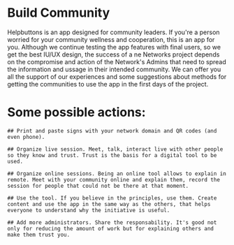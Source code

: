# Build Community

Helpbuttons is an app designed for community leaders. If you're a person worried for your community wellness and cooperation, this is an app for you. Although we continue testing the app features with final users, so we get the best IU/UX design, the success of a ne Networks project depends on the compromise and action of the Network's Admins that need to spread the information and ussage in their intended community. We can offer you all the support of our experiences and some suggestions about methods for getting the communities to use the app in the first days of the project.

# Some possible actions:

    ## Print and paste signs with your network domain and QR codes (and even phone). 

    ## Organize live session. Meet, talk, interact live with other people so they know and trust. Trust is the basis for a digital tool to be used.

    ## Organize online sessions. Being an online tool allows to explain in remote. Meet with your community online and explain them, record the session for people that could not be there at that moment. 

    ## Use the tool. If you believe in the principles, use them. Create content and use the app in the same way as the others, that helps everyone to understand why the initiative is useful.

    ## Add more administrators. Share the responsability. It's good not only for reducing the amount of work but for explaining others and make them trust you.


